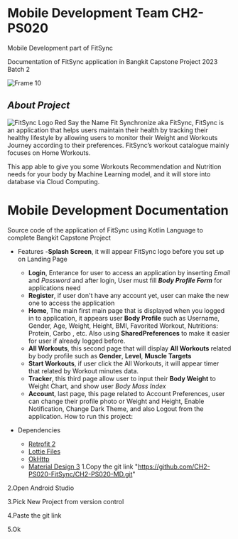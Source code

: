 # Mobile Development Team CH2-PS020
Mobile Development part of FitSync

Documentation of FitSync application in Bangkit Capstone Project 2023 Batch 2

![Frame 10](https://github.com/CH2-PS020-FitSync/CH2-PS020-MD/assets/113676521/c7f9d85e-9036-4675-8cca-23cf70ef4461)

## _About Project_
![FitSync Logo Red](https://github.com/CH2-PS020-FitSync/CH2-PS020-MD/assets/113676521/11a077ee-13e2-4e57-af86-e98848b25768)
Say the Name Fit Synchronize aka FitSync,
FitSync is an application that helps users maintain their health by tracking their healthy lifestyle by allowing users to monitor their Weight and Workouts Journey according to their preferences.
FitSync’s workout catalogue mainly focuses on Home Workouts.

This app able to give you some Workouts Recommendation and Nutrition needs for your body by Machine Learning model, and it will store into database via Cloud Computing. 

# Mobile Development Documentation

Source code of the application of FitSync using Kotlin Language to complete Bangkit Capstone Project

* Features
  -**Splash Screen**, it will appear FitSync logo before you set up on Landing Page
  - **Login**, Enterance for user to access an application by inserting _Email_ and _Password_ and after login, User must fill _**Body Profile Form**_ for applications need
  - **Register**, if user don't have any account yet, user can make the new one to access the application
  - **Home**, The main first main page that is displayed when you logged in to application, it appears user **Body Profile** such as Username, Gender, Age, Weight, Height, BMI, Favorited Workout, Nutritions: Protein, Carbo , etc. Also using **SharedPreferences** to make it easier for user if already logged before.
  - **All Workouts**, this second page that will display **All Workouts** related by body profile such as **Gender**, **Level**, **Muscle Targets**
  - **Start Workouts**, if user click the All Workouts, it will appear timer that related by Workout minutes data.
  - **Tracker**, this third page allow user to input their **Body Weight** to Weight Chart, and show user _Body Mass Index_
  - **Account**, last page, this page related to Account Preferences, user can change their profile photo or Weight and Height, Enable Notification, Change Dark Theme, and also Logout from the application.
How to run this project:

* Dependencies
  - [Retrofit 2](https://square.github.io/retrofit/)
  - [Lottie Files](https://lottiefiles.com/)
  - [OkHttp](https://square.github.io/okhttp/)
  - [Material Design 3](https://m3.material.io/)
1.Copy the git link "https://github.com/CH2-PS020-FitSync/CH2-PS020-MD.git"


2.Open Android Studio


3.Pick New Project from version control


4.Paste the git link


5.Ok

